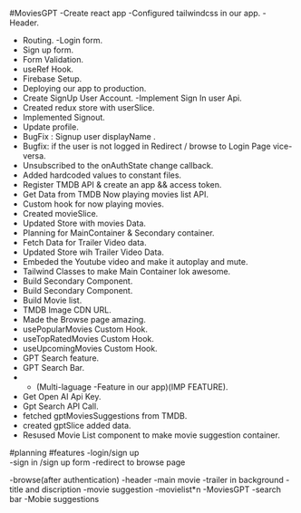 #MoviesGPT
-Create react app
-Configured tailwindcss in our app.
-Header.
- Routing.
-Login form.
- Sign up form.
- Form Validation.
- useRef Hook.
- Firebase Setup.
- Deploying our app to production.
- Create SignUp User Account.
-Implement Sign In user Api.
- Created redux store with userSlice.
- Implemented Signout.
- Update profile.
- BugFix : Signup user displayName .
- Bugfix: if the user is not logged in Redirect / browse to Login Page vice-versa.
- Unsubscribed to the onAuthState change callback.
- Added hardcoded values to constant files.
- Register TMDB API & create an app && access token.
- Get Data from TMDB Now playing movies list API.
- Custom hook for now playing movies.
- Created movieSlice.
- Updated Store with movies Data.
- Planning for MainContainer & Secondary container.
- Fetch Data for Trailer Video data.
- Updated Store wih Trailer Video Data.
- Embeded the Youtube video and make it autoplay and mute.
- Tailwind Classes to make Main Container lok awesome.
- Build Secondary Component.
- Build Secondary Component.
- Build Movie list.
- TMDB Image CDN URL.
- Made the Browse page amazing.
- usePopularMovies Custom Hook.
- useTopRatedMovies Custom Hook.
- useUpcomingMovies Custom Hook.
- GPT Search feature.
- GPT Search Bar.
- * (Multi-laguage -Feature in our app)(IMP FEATURE).
- Get Open AI Api Key.
- Gpt Search API Call.
- fetched gptMoviesSuggestions from TMDB.
- created gptSlice added data.
- Resused Movie List component to make movie suggestion container.


#planning
#features
-login/sign up  
  -sign in /sign up form
  -redirect to browse page

-browse(after authentication)
  -header
  -main movie
    -trailer in background
    -title and discription
    -movie suggestion
      -movielist*n
-MoviesGPT
 -search bar
 -Mobie suggestions     